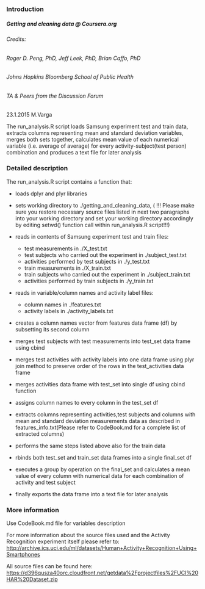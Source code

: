 ### Introduction

##### Getting and cleaning data @ Coursera.org
###### Credits: 
###### 		Roger D. Peng, PhD, Jeff Leek, PhD, Brian Caffo, PhD
######          Johns Hopkins Bloomberg School of Public Health
######          TA & Peers from the Discussion Forum 
           
 23.1.2015 M.Varga

 The run_analysis.R script loads Samsung experiment test and train data, extracts columns representing mean 
 and standard deviation variables, merges both sets together, calculates mean value of each numerical 
 variable (i.e. average of average) for every activity-subject(test person) combination and produces a text file for later analysis 

### Detailed description

 The run_analysis.R script contains a function that:
   * loads dplyr and plyr libraries
   * sets working directory to ./getting_and_cleaning_data, ( !!! Please make sure you restore necessary source files listed in next two paragraphs into your working directory and set your working directory accordingly by editing setwd() function call within run_analysis.R script!!!)
   
* reads in contents of Samsung experiment test and train files:
    * test measurements in ./X_test.txt  
    * test subjects who carried out the experiment in ./subject_test.txt
    * activities performed by test subjects in ./y_test.txt
    * train measurements in ./X_train.txt
    * train subjects who carried out the experiment in ./subject_train.txt
    * activities performed by train subjects in ./y_train.txt 

* reads in variable/column names and activity label files:

    * column names in ./features.txt
    * activity labels in ./activity_labels.txt

* creates a column names vector from features data frame (df) by subsetting its second column

* merges test subjects with test measurements into test_set data frame using cbind 

* merges test activities with activity labels into one data frame using plyr join method to preserve order of the rows in the test_activities data frame 

* merges activities data frame with test_set into single df using cbind function

* assigns column names to every column in the test_set df 

* extracts columns representing activities,test subjects and columns with mean and standard deviation measurements data
as described in features_info.txt(Please refer to CodeBook.md for a complete list of extracted columns)

* performs the same steps listed above also for the train data

* rbinds both test_set and train_set data frames into a single final_set df

* executes a group by operation on the final_set and calculates a mean value of every 
 column with numerical data for each combination of activity and test subject

* finally exports the data frame into a text file for later analysis

### More information

 Use CodeBook.md file for variables description

 For more information about the source files used and the Activity Recognition experiment itself please refer to: 
 http://archive.ics.uci.edu/ml/datasets/Human+Activity+Recognition+Using+Smartphones

 All source files can be found here:  https://d396qusza40orc.cloudfront.net/getdata%2Fprojectfiles%2FUCI%20HAR%20Dataset.zip 

